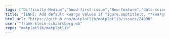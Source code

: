 ```yaml
---
tags: ["Difficulty-Medium","Good-first-issue","New-feature","data-science","data-visualization","gtk","hacktoberfest","matplotlib","plotting","python","qt","tk","topic-rcparams","topic-ticks-axis-labels","wx"]
title: "[ENH]: Add default kwargs values if figure.suptitle(t, **kwargs) to rcParams and inherit from there."
html_url: "https://github.com/matplotlib/matplotlib/issues/24090"
user: "frank-klein-schaarsberg-wb"
repo: "matplotlib/matplotlib"
---
```


